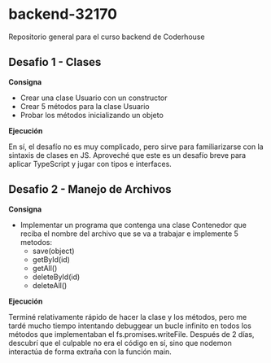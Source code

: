 # backend-32170

Repositorio general para el curso backend de Coderhouse

## Desafio 1 - Clases

**Consigna**

-   Crear una clase Usuario con un constructor
-   Crear 5 métodos para la clase Usuario
-   Probar los métodos inicializando un objeto

**Ejecución**

En sí, el desafío no es muy complicado, pero sirve para familiarizarse con la sintaxis de clases en JS. Aproveché que este es un desafío breve para aplicar TypeScript y jugar con tipos e interfaces.

## Desafio 2 - Manejo de Archivos

**Consigna**

-   Implementar un programa que contenga una clase Contenedor que reciba el nombre del archivo que se va a trabajar e implemente 5 metodos:
    -   save(object)
    -   getById(id)
    -   getAll()
    -   deleteById(id)
    -   deleteAll()

**Ejecución**

Terminé relativamente rápido de hacer la clase y los métodos, pero me tardé mucho tiempo intentando debuggear un bucle infinito en todos los métodos que implementaban el fs.promises.writeFile. Después de 2 días, descubrí que el culpable no era el código en sí, sino que nodemon interactúa de forma extraña con la función main.